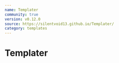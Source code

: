 ```yaml
---
name: Templater
community: true
version: v0.12.0
source: https://silentvoid13.github.io/Templater/
category: templates
---
```


# Templater

